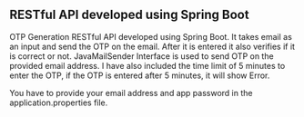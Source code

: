 ## RESTful API developed using Spring Boot

OTP Generation RESTful API developed using Spring Boot. It takes email as an input and send the OTP on the email.
After it is entered it also verifies if it is correct or not. JavaMailSender Interface is used to send OTP on the provided email address.
I have also included the time limit of 5 minutes to enter the OTP, if the OTP is entered after 5 minutes, it will show Error.

You have to provide your email address and app password in the application.properties file. 
